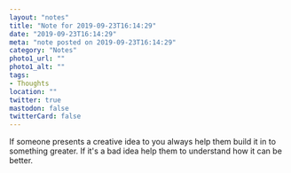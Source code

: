```yaml
---
layout: "notes"
title: "Note for 2019-09-23T16:14:29"
date: "2019-09-23T16:14:29"
meta: "note posted on 2019-09-23T16:14:29"
category: "Notes"
photo1_url: ""
photo1_alt: ""
tags:
- Thoughts
location: ""
twitter: true
mastodon: false
twitterCard: false
---
```

If someone presents a creative idea to you always help them build it in to something greater. If it's a bad idea help them to understand how it can be better.
